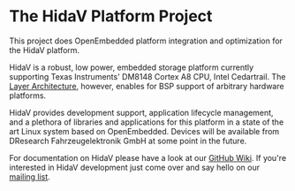 The HidaV Platform Project
==========================

This project does OpenEmbedded platform integration and optimization
for the HidaV platform.

HidaV is a robust, low power, embedded storage platform currently supporting
Texas Instruments' DM8148 Cortex A8 CPU, Intel Cedartrail.
The [Layer Architecture](https://github.com/DFE/HidaV/wiki/Hidav-oe-layers),
however, enables for BSP support of arbitrary hardware platforms.

HidaV provides development support, application lifecycle management, and a 
plethora of libraries and applications for this platform in a state of the 
art Linux system based on OpenEmbedded. Devices will be available from 
DResearch Fahrzeugelektronik GmbH at some point in the future.

For documentation on HidaV please have a look at our
[GitHub Wiki](https://github.com/DFE/HidaV/wiki). If you're interested in
HidaV development just come over and say hello on our
[mailing list](https://groups.google.com/a/dresearch-fe.de/group/hidav-devel-list/topics).
